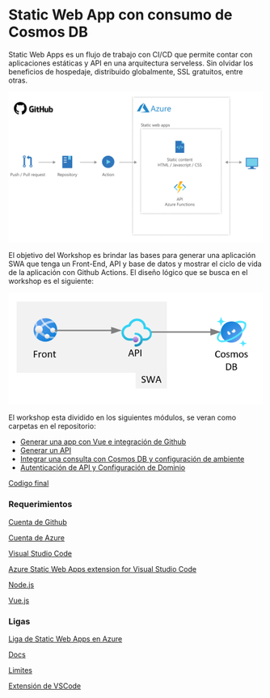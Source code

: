 # Static Web App con consumo de Cosmos DB

Static Web Apps es un flujo de trabajo con CI/CD que permite contar con aplicaciones estáticas y API en una arquitectura serveless. Sin olvidar los beneficios de hospedaje, distribuido globalmente, SSL gratuitos, entre otras.

![Proceso de SWA](/media/image1.png)

El objetivo del Workshop es brindar las bases para generar una aplicación SWA que tenga un Front-End, API y base de datos y mostrar el ciclo de vida de la aplicación con Github Actions. El diseño lógico que se busca en el workshop es el siguiente:

![Arquitectura](/media/image1a.png)

El workshop esta dividido en los siguientes módulos, se veran como carpetas en el repositorio:
* [Generar una app con Vue e integración de Github](/modulos/1GeneraAppVue.md)
* [Generar un API](/modulos/2GeneraAPI.md)
* [Integrar una consulta con Cosmos DB y configuración de ambiente](/modulos/3AddCosmosDB.md)
* [Autenticación de API y Configuración de Dominio](/modulos/4AuthConfig.md)

[Codigo final](/modulos/codigo_final/)

### Requerimientos

[Cuenta de Github](https://github.com/)

[Cuenta de Azure](https://portal.azure.com)

[Visual Studio Code](https://code.visualstudio.com/)

[Azure Static Web Apps extension for Visual Studio Code](https://marketplace.visualstudio.com/items?itemName=ms-azuretools.vscode-azurestaticwebapps)

[Node.js](https://nodejs.org/)

[Vue.js](https://vuejs.org/v2/guide/installation.html)


### Ligas
[Liga de Static Web Apps en Azure](https://azure.microsoft.com/en-us/services/app-service/static/)

[Docs](https://docs.microsoft.com/es-es/azure/static-web-apps/overview)

[Limites](https://docs.microsoft.com/es-es/azure/static-web-apps/quotas)

[Extensión de VSCode](https://marketplace.visualstudio.com/items?itemName=ms-azuretools.vscode-azurestaticwebapps)
